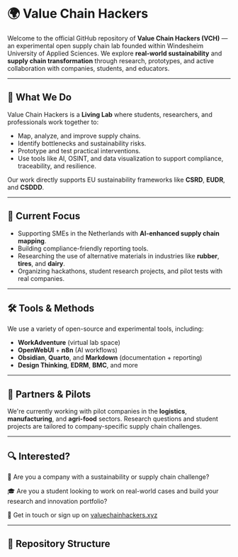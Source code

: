 # 🌍 Value Chain Hackers

Welcome to the official GitHub repository of **Value Chain Hackers (VCH)** — an experimental open supply chain lab founded within Windesheim University of Applied Sciences. We explore **real-world sustainability** and **supply chain transformation** through research, prototypes, and active collaboration with companies, students, and educators.

---

## 🚀 What We Do

Value Chain Hackers is a **Living Lab** where students, researchers, and professionals work together to:

- Map, analyze, and improve supply chains.
- Identify bottlenecks and sustainability risks.
- Prototype and test practical interventions.
- Use tools like AI, OSINT, and data visualization to support compliance, traceability, and resilience.

Our work directly supports EU sustainability frameworks like **CSRD**, **EUDR**, and **CSDDD**.

---

## 🎯 Current Focus

- Supporting SMEs in the Netherlands with **AI-enhanced supply chain mapping**.
- Building compliance-friendly reporting tools.
- Researching the use of alternative materials in industries like **rubber**, **tires**, and **dairy**.
- Organizing hackathons, student research projects, and pilot tests with real companies.

---

## 🛠️ Tools & Methods

We use a variety of open-source and experimental tools, including:

- **WorkAdventure** (virtual lab space)
- **OpenWebUI** + **n8n** (AI workflows)
- **Obsidian**, **Quarto**, and **Markdown** (documentation + reporting)
- **Design Thinking**, **EDRM**, **BMC**, and more

---

## 💼 Partners & Pilots

We're currently working with pilot companies in the **logistics**, **manufacturing**, and **agri-food** sectors. Research questions and student projects are tailored to company-specific supply chain challenges.

---

## 🔍 Interested?

🧪 Are you a company with a sustainability or supply chain challenge?

🎓 Are you a student looking to work on real-world cases and build your research and innovation portfolio?

📧 Get in touch or sign up on [valuechainhackers.xyz](https://valuechainhackers.xyz)

---

## 📁 Repository Structure

